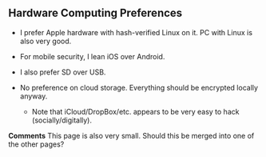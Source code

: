 ## Hardware Computing Preferences

- I prefer Apple hardware with hash-verified Linux on it.  PC with Linux is also very good.

- For mobile security, I lean iOS over Android.

- I also prefer SD over USB.

- No preference on cloud storage. Everything should be encrypted locally anyway.
   - Note that iCloud/DropBox/etc. appears to be very easy to hack (socially/digitally).

**Comments**
This page is also very small. Should this be merged into one of the other pages?
